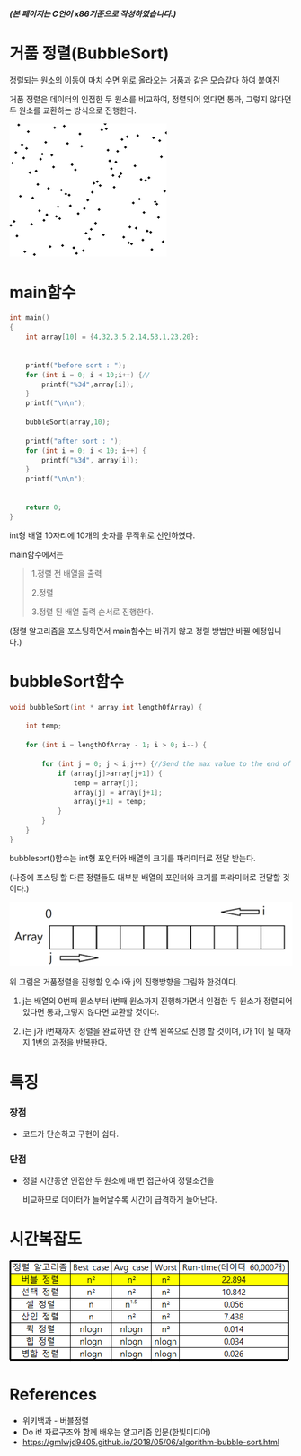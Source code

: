 ##### (본 페이지는 C언어 x86기준으로 작성하였습니다.)

# 거품 정렬(BubbleSort)

정렬되는 원소의 이동이 마치 수면 위로 올라오는 거품과 같은 모습같다 하여 붙여진

거품 정렬은 데이터의 인접한 두 원소를 비교하여, 정렬되어 있다면 통과, 그렇지 않다면 두 원소를 교환하는 방식으로 진행한다.

![Bubble_sort_animation](../images/bubblesort/Bubble_sort_animation.gif)



# main함수

```c
int main()
{
	int array[10] = {4,32,3,5,2,14,53,1,23,20};

	
	printf("before sort : ");
	for (int i = 0; i < 10;i++) {//
		printf("%3d",array[i]);
	}
	printf("\n\n");

	bubbleSort(array,10);

	printf("after sort : ");
	for (int i = 0; i < 10; i++) {
		printf("%3d", array[i]);
	}
	printf("\n\n");


	return 0;
}
```

int형 배열 10자리에 10개의 숫자를 무작위로 선언하였다.

main함수에서는

> 1.정렬 전 배열을 출력
>
> 2.정렬
>
> 3.정렬 된 배열 출력  순서로 진행한다.

(정렬 알고리즘을 포스팅하면서 main함수는 바뀌지 않고 정렬 방법만 바뀔 예정입니다.)



# bubbleSort함수

```c
void bubbleSort(int * array,int lengthOfArray) {
	
	int temp;

	for (int i = lengthOfArray - 1; i > 0; i--) {

		for (int j = 0; j < i;j++) {//Send the max value to the end of the array
			if (array[j]>array[j+1]) {
				temp = array[j];
				array[j] = array[j+1];
				array[j+1] = temp;
			}
		}
	}
}
```

bubblesort()함수는 int형 포인터와 배열의 크기를 파라미터로 전달 받는다.

(나중에 포스팅 할 다른 정렬들도 대부분 배열의 포인터와 크기를 파라미터로 전달할 것이다.)

![bubblesort](../images/bubblesort/bubblesort.png)

위 그림은 거품정렬을 진행할 인수 i와 j의 진행방향을 그림화 한것이다.



1. j는 배열의 0번째 원소부터 i번째 원소까지 진행해가면서 인접한 두 원소가 정렬되어있다면 통과,그렇지 않다면 교환할 것이다.


2. i는 j가 i번째까지 정렬을 완료하면 한 칸씩 왼쪽으로 진행 할 것이며, i가 1이 될 때까지 1번의 과정을 반복한다.




 # 특징

### 장점

- 코드가 단순하고 구현이 쉽다.

### 단점

- 정렬 시간동안 인접한 두 원소에 매 번 접근하여 정렬조건을

  비교하므로 데이터가 늘어날수록 시간이 급격하게 늘어난다.




# 시간복잡도

![timecomplex(bubblesort)](../images/bubblesort/timecomplex(bubblesort).PNG)



# References

- 위키백과 - 버블정렬
- Do it! 자료구조와 함께 배우는 알고리즘 입문(한빛미디어)
- https://gmlwjd9405.github.io/2018/05/06/algorithm-bubble-sort.html